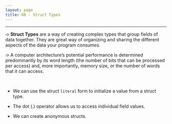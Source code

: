 ```yaml
---
layout: page
title: 08 - Struct Types
---
```

***

<!-- markdownlint-disable MD002 -->

➩ __Struct Types__ are a way of creating complex types that group fields of data together. They are great way of organizing and sharing the different aspects of the data your program consumes.

➩ A computer architecture’s potential performance is determined predominantly by its word length (the number of bits that can be processed per access) and, more importantly, memory size, or the number of words that it can access.

&nbsp;

* We can use the struct `literal` form to initialize a value from a struct type.

* The dot (.) operator allows us to access individual field values.

* We can create anonymous structs.